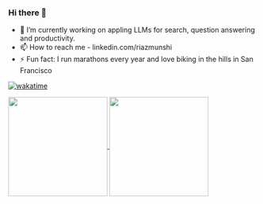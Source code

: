 ### Hi there 👋

<!--
**riaz/riaz** is a ✨ _special_ ✨ repository because its `README.md` (this file) appears on your GitHub profile.
Here are some ideas to get you started:
-->

- 🔭 I’m currently working on  appling LLMs for search, question answering and productivity.
- 📫 How to reach me - linkedin.com/riazmunshi
- ⚡ Fun fact: I run marathons every year and love biking in the hills in San Francisco

[![wakatime](https://wakatime.com/badge/user/1afc1609-63e4-48b7-9aed-8a96d91ed06e.svg)](https://wakatime.com/@1afc1609-63e4-48b7-9aed-8a96d91ed06e)

<a href="https://github.com/anuraghazra/github-readme-stats">
  <img height=200 align="center" src="https://github-readme-stats.vercel.app/api?username=riaz" />
</a>
<a href="https://github.com/anuraghazra/convoychat">
  <img height=200 align="center" src="https://github-readme-stats.vercel.app/api/top-langs?username=riaz&layout=compact&langs_count=8&card_width=320" />
</a>
